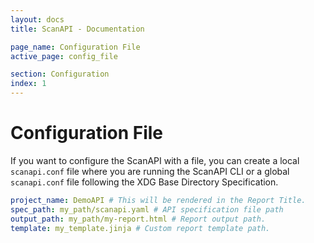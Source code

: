 ```yaml
---
layout: docs
title: ScanAPI - Documentation

page_name: Configuration File
active_page: config_file

section: Configuration
index: 1
---
```


# Configuration File

If you want to configure the ScanAPI with a file, you can create a local `scanapi.conf` file where you are running the ScanAPI CLI or a global `scanapi.conf` file following the XDG Base Directory Specification.

```yaml
project_name: DemoAPI # This will be rendered in the Report Title.
spec_path: my_path/scanapi.yaml # API specification file path
output_path: my_path/my-report.html # Report output path.
template: my_template.jinja # Custom report template path.
```
